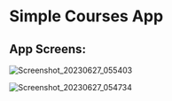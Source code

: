 # Simple Courses App

## App Screens:

![Screenshot_20230627_055403](https://github.com/nada2307/courses_workshop_app/assets/62355168/b0842c20-8716-4d2d-8122-02fad3220dbd)

![Screenshot_20230627_054734](https://github.com/nada2307/courses_workshop_app/assets/62355168/4aa42fe2-fbc7-4cd5-8a73-fc0402a7e041)
